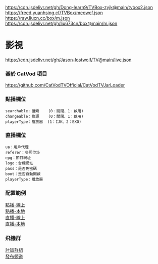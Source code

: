 https://cdn.jsdelivr.net/gh/Dong-learn9/TVBox-zyjk@main/tvbox2.json
https://freed.yuanhsing.cf/TVBox/meowcf.json
https://raw.liucn.cc/box/m.json
https://cdn.jsdelivr.net/gh/liu673cn/box@main/m.json
# 影視

https://cdn.jsdelivr.net/gh/Jason-lostwolf/TV@main/live.json

### 基於 CatVod 項目

https://github.com/CatVodTVOfficial/CatVodTVJarLoader

### 點播欄位
<pre><code>searchable：搜索    (0：關閉、1：啟用)  
changeable：換源    (0：關閉、1：啟用)
playerType：播放器  (1：IJK、2：EXO)</code></pre>

### 直播欄位
<pre><code>ua：用戶代理
referer：參照位址
epg：節目網址
logo：台標網址
pass：是否免密碼
boot：是否自動開啟
playerType：播放器</code></pre>

### 配置範例
[點播-線上](other/sample/vod/online.json)  
[點播-本地](other/sample/vod/offline.json)  
[直播-線上](other/sample/live/online.json)  
[直播-本地](other/sample/live/offline.json)

### 飛機群
[討論群組](https://t.me/fongmi_offical)  
[發布頻道](https://t.me/fongmi_release)


